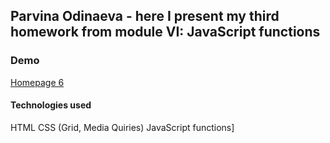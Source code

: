 ## Parvina Odinaeva - here I present my third homework from module VI: JavaScript functions
### Demo
<a rel="noreferrer noopener" target="_blank" href="https://parvinaodinaeva.github.io/homepage6/" title="homepage 6">Homepage 6</a>
#### Technologies used
HTML
CSS (Grid, Media Quiries)
JavaScript functions]
